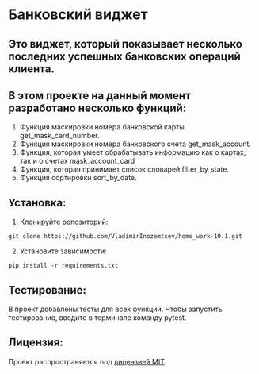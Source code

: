 # Банковский виджет
## Это виджет, который показывает несколько последних успешных банковских операций клиента.
## В этом проекте на данный момент разработано несколько функций:
1. Функция маскировки номера банковской карты get_mask_card_number.
2. Функция маскировки номера банковского счета get_mask_account.
3. Функция, которая умеет обрабатывать информацию как о картах, так и о счетах mask_account_card
4. Функция, которая принимает список словарей filter_by_state. 
5. Функция сортировки sort_by_date.

## Установка:
1. Клонируйте репозиторий:
```commandline
git clone https://github.com/VladimirInozemtsev/home_work-10.1.git
```
2. Установите зависимости:
```
pip install -r requirements.txt
```
## Тестирование:

В проект добавлены тесты для всех функций. Чтобы запустить тестирование, введите в терминале команду pytest.

## Лицензия:

Проект распространяется под [лицензией MIT](LICENSE).
